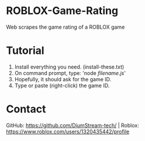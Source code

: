 # ROBLOX-Game-Rating
Web scrapes the game rating of a ROBLOX game

# Tutorial

1. Install everything you need. (install-these.txt)
2. On command prompt, type: 'node <em>filename.js</em>'
3. Hopefully, it should ask for the game ID.
4. Type or paste (right-click) the game ID.

# Contact

GitHub: https://github.com/DiumStream-tech/ |
Roblox: https://www.roblox.com/users/1320435442/profile
